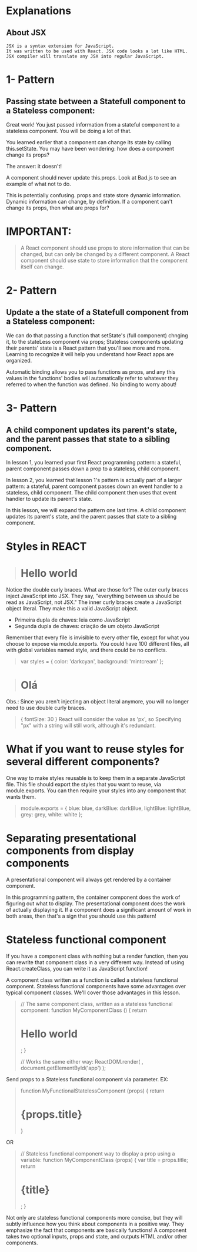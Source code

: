 Explanations
============

About JSX
---------

	JSX is a syntax extension for JavaScript.
	It was written to be used with React. JSX code looks a lot like HTML.
	JSX compiler will translate any JSX into regular JavaScript.


1- Pattern
==========

Passing state between a Statefull component to a Stateless component:
---------------------------------------------------------------------

Great work! You just passed information from a stateful component to a stateless component. You will be doing a lot of that.

You learned earlier that a component can change its state by calling this.setState. You may have been wondering: how does a component change its props?

The answer: it doesn't!

A component should never update this.props. Look at Bad.js to see an example of what not to do.

This is potentially confusing. props and state store dynamic information. Dynamic information can change, by definition. If a component can't change its props, then what are props for?

IMPORTANT: 
==========

> A React component should use props to store information that can be changed, but can only be changed by a different component.
> A React component should use state to store information that the component itself can change.

2- Pattern
==========

Update a the state of a Statefull component from a  Stateless component:
------------------------------------------------------------------------

We can do that passing a function that setState's (full component) chnging it, to the stateLess component via props;
Stateless components updating their parents' state is a React pattern that you'll see more and more. Learning to recognize it will help you understand how React apps are organized.

Automatic binding allows you to pass functions as props, and any this values in the functions' bodies will automatically refer to whatever they referred to when the function was defined. No binding to worry about!

3- Pattern
==========

 A child component updates its parent's state, and the parent passes that state to a sibling component.
 ------------------------------------------------------------------------------------------------------

 In lesson 1, you learned your first React programming pattern: a stateful, parent component passes down a prop to a stateless, child component.

In lesson 2, you learned that lesson 1's pattern is actually part of a larger pattern: a stateful, parent component passes down an event handler to a stateless, child component. The child component then uses that event handler to update its parent's state.

In this lesson, we will expand the pattern one last time. A child component updates its parent's state, and the parent passes that state to a sibling component.

Styles in REACT
===============

> <h1 style={{ color: 'red' }}>Hello world</h1>

Notice the double curly braces. What are those for?
The outer curly braces inject JavaScript into JSX. They say, "everything between us should be read as JavaScript, not JSX."
The inner curly braces create a JavaScript object literal. They make this a valid JavaScript object.

- Primeira dupla de chaves: leia como JavaScript
- Segunda dupla de chaves: criação de um objeto JavaScript

Remember that every file is invisible to every other file, except for what you choose to expose via module.exports. You could have 100 different files, all with global variables named style, and there could be no conflicts.

> var styles = {
>  color: 'darkcyan',
>  background: 'mintcream'
> };

> <h1 style={styles}>Olá</h1>

Obs.: Since you aren't injecting an object literal anymore, you will no longer need to use double curly braces.

> { fontSize: 30 }
React will consider the value as 'px', so Specifying "px" with a string will still work, although it's redundant.

What if you want to reuse styles for several different components?
==================================================================

One way to make styles reusable is to keep them in a separate JavaScript file. This file should export the styles that you want to reuse, via module.exports. You can then require your styles into any component that wants them.

> module.exports = {
>   blue: blue,
>   darkBlue: darkBlue,
>   lightBlue: lightBlue,
>   grey: grey,
>   white: white
> };

Separating presentational components from display components
============================================================

A presentational component will always get rendered by a container component.

In this programming pattern, the container component does the work of figuring out what to display. The presentational component does the work of actually displaying it. If a component does a significant amount of work in both areas, then that's a sign that you should use this pattern!

Stateless functional component
==============================

If you have a component class with nothing but a render function, then you can rewrite that component class in a very different way. Instead of using React.createClass, you can write it as JavaScript function!

A component class written as a function is called a stateless functional component. Stateless functional components have some advantages over typical component classes. We'll cover those advantages in this lesson.

> // The same component class, written as a stateless functional component:
> function MyComponentClass () {
>   return <h1>Hello world</h1>;
> }
> 
> // Works the same either way:
> ReactDOM.render(
> 	<MyComponentClass />,
> 	document.getElementById('app')
> );

Send props to a Stateless functional component via parameter. EX:

> function MyFunctionalStatelessComponent (props) {
> 	return <h1>{props.title}</h1>
> }

OR

> // Stateless functional component way to display a prop using a variable:
> function MyComponentClass (props) {
> 	var title = props.title;
>   return <h1>{title}</h1>;
> }

Not only are stateless functional components more concise, but they will subtly influence how you think about components in a positive way. They emphasize the fact that components are basically functions! A component takes two optional inputs, props and state, and outputs HTML and/or other components.